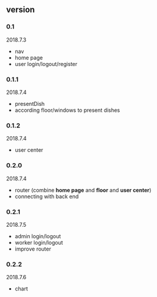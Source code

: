 
## version
### 0.1    
   2018.7.3
   * nav
   * home page
   * user login/logout/register
   
### 0.1.1
   2018.7.4
   * presentDish
   * according floor/windows to present dishes

### 0.1.2
   2018.7.4
   * user center
   
### 0.2.0
   2018.7.4
   * router (combine **home page** and **floor** and **user center**)
   * connecting with back end
   
### 0.2.1
   2018.7.5
   * admin login/logout
   * worker login/logout
   * improve router
   
   
### 0.2.2
   2018.7.6
   * chart